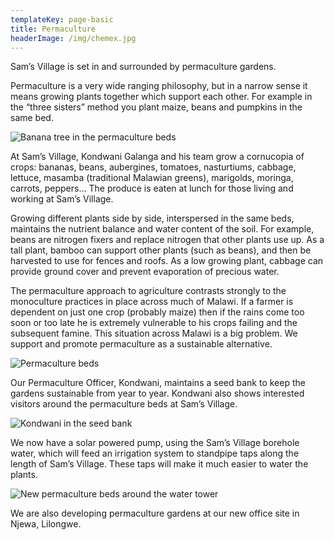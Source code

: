 ```yaml
---
templateKey: page-basic
title: Permaculture
headerImage: /img/chemex.jpg
---
```

Sam’s Village is set in and surrounded by permaculture gardens.

Permaculture is a very wide ranging philosophy, but in a narrow sense it means growing plants together which support each other. For example in the “three sisters” method you plant maize, beans and pumpkins in the same bed.


![Banana tree in the permaculture beds](/img/permaculture-1.jpg "Banana tree in the permaculture beds")

At Sam’s Village, Kondwani Galanga and his team grow a cornucopia of crops: bananas, beans, aubergines, tomatoes, nasturtiums, cabbage, lettuce, masamba (traditional Malawian greens), marigolds, moringa, carrots, peppers… The produce is eaten at lunch for those living and working at Sam’s Village.

Growing different plants side by side, interspersed in the same beds, maintains the nutrient balance and water content of the soil. For example, beans are nitrogen fixers and replace nitrogen that other plants use up. As a tall plant, bamboo can support other plants (such as beans), and then be harvested to use for fences and roofs. As a low growing plant, cabbage can provide ground cover and prevent evaporation of precious water.

The permaculture approach to agriculture contrasts strongly to the monoculture practices in place across much of Malawi. If a farmer is dependent on just one crop (probably maize) then if the rains come too soon or too late he is extremely vulnerable to his crops failing and the subsequent famine. This situation across Malawi is a big problem. We support and promote permaculture as a sustainable alternative.


![Permaculture beds](/img/permaculture-beds.jpg "Permaculture beds")

Our Permaculture Officer, Kondwani, maintains a seed bank to keep the gardens sustainable from year to year. Kondwani also shows interested visitors around the permaculture beds at Sam’s Village.


![Kondwani in the seed bank](/img/kondwani-and-seed-bank.jpg "Kondwani in the seed bank")

We now have a solar powered pump, using the Sam’s Village borehole water, which will feed an irrigation system to standpipe taps along the length of Sam’s Village. These taps will make it much easier to water the plants.


![New permaculture beds around the water tower](/img/permaculture-beds-around-sams-village-water-tower-and-kondwani.jpg "New permaculture beds around the water tower")

We are also developing permaculture gardens at our new office site in Njewa, Lilongwe.
